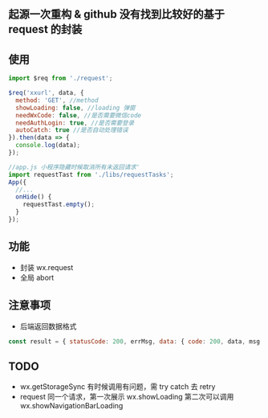 ## 起源一次重构 & github 没有找到比较好的基于 request 的封装

## 使用

```js
import $req from './request';

$req('xxurl', data, {
  method: 'GET', //method
  showLoading: false, //loading 弹窗
  needWxCode: false, //是否需要微信code
  needAuthLogin: true, //是否需要登录
  autoCatch: true //是否自动处理错误
}).then(data => {
  console.log(data);
});

//app.js 小程序隐藏时候取消所有未返回请求'
import requestTast from './libs/requestTasks';
App({
  //...
  onHide() {
    requestTast.empty();
  }
});
```

## 功能

- 封装 wx.request
- 全局 abort

## 注意事项

- 后端返回数据格式

```js
const result = { statusCode: 200, errMsg, data: { code: 200, data, msg } };
```

## TODO

- wx.getStorageSync 有时候调用有问题，需 try catch 去 retry
- request 同一个请求，第一次展示 wx.showLoading 第二次可以调用 wx.showNavigationBarLoading
